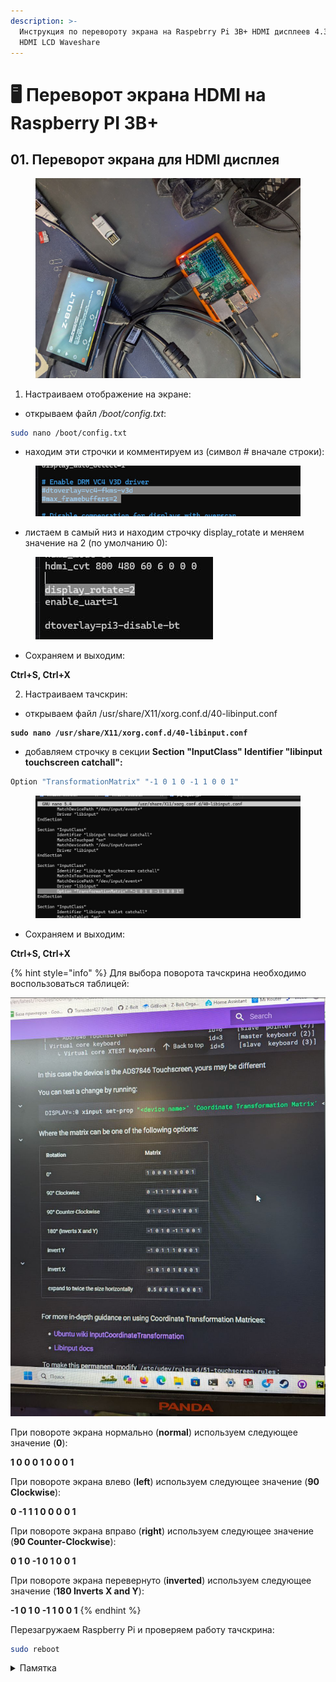 ```yaml
---
description: >-
  Инструкция по перевороту экрана на Raspebrry Pi 3B+ HDMI дисплеев 4.3 inch
  HDMI LCD Waveshare
---
```


# 🖥️ Переворот экрана HDMI на Raspberry PI 3B+

## 01. Переворот экрана для HDMI дисплея

<figure><img src="../../.gitbook/assets/image.png" alt=""><figcaption></figcaption></figure>

1. Настраиваем отображение на экране:

* открываем файл _/boot/config.txt_:

```bash
sudo nano /boot/config.txt
```

* находим эти строчки и комментируем из (символ # вначале строки):

<figure><img src="../../.gitbook/assets/image (1).png" alt=""><figcaption></figcaption></figure>

* листаем в самый низ и находим строчку display\_rotate и меняем значение на 2 (по умолчанию 0):

<figure><img src="../../.gitbook/assets/image (2).png" alt=""><figcaption></figcaption></figure>

* Сохраняем и выходим:&#x20;

**Ctrl+S, Ctrl+X**

2. Настраиваем тачскрин:

* открываем файл /usr/share/X11/xorg.conf.d/40-libinput.conf

<pre class="language-bash"><code class="lang-bash"><strong>sudo nano /usr/share/X11/xorg.conf.d/40-libinput.conf
</strong></code></pre>

* добавляем строчку в секции **Section "InputClass" Identifier "libinput touchscreen catchall":**

```bash
Option "TransformationMatrix" "-1 0 1 0 -1 1 0 0 1"
```

<figure><img src="../../.gitbook/assets/image (3).png" alt=""><figcaption></figcaption></figure>

* Сохраняем и выходим:&#x20;

**Ctrl+S, Ctrl+X**

{% hint style="info" %}
Для выбора поворота тачскрина необходимо воспользоваться таблицей:

![](<../../.gitbook/assets/изображение (218).png>)

При повороте экрана нормально (**normal**) используем следующее значение (**0**):

**1 0 0 0 1 0 0 0 1**

При повороте экрана влево (**left**) используем следующее значение (**90 Clockwise**):

**0 -1 1 1 0 0 0 0 1**

При повороте экрана вправо (**right**) используем следующее значение (**90 Counter-Clockwise**):

**0 1 0 -1 0 1 0 0 1**

При повороте экрана перевернуто (**inverted**) используем следующее значение (**180 Inverts X and Y**):

**-1 0 1 0 -1 1 0 0 1**
{% endhint %}

Перезагружаем Raspberry Pi и проверяем работу тачскрина:

```bash
sudo reboot
```

<details>

<summary>Памятка</summary>

`xrandr` is an Xwindows utility and expects to be run inside an X session, that's where the `Cant open display` comes from.

You could do this (if your DISPLAY is :0):

```
$ export DISPLAY=:0
$ xrandr --listmonitors
$ xrandr your_command
```

![](<../../.gitbook/assets/изображение (53).png>)

[https://www.waveshare.com/wiki/7inch\_HDMI\_LCD\_(C)](https://www.waveshare.com/wiki/7inch_HDMI_LCD_\(C\))





</details>
